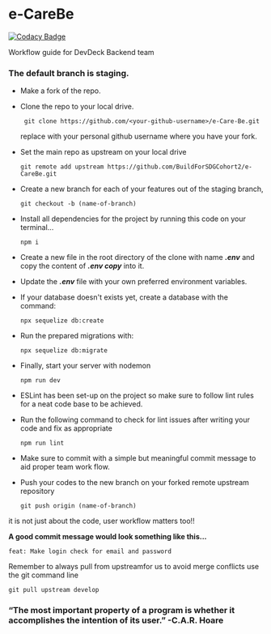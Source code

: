 # e-CareBe

[![Codacy Badge](https://api.codacy.com/project/badge/Grade/8a5260f24e4f4409850559a869cea154)](https://app.codacy.com/gh/BuildForSDGCohort2/e-CareBe?utm_source=github.com&utm_medium=referral&utm_content=BuildForSDGCohort2/e-CareBe&utm_campaign=Badge_Grade_Settings)

Workflow guide for DevDeck Backend team

### The default branch is staging.

* Make a fork of the repo.

* Clone the repo to your local drive.

   ```
    git clone https://github.com/<your-github-username>/e-Care-Be.git
   ```
   replace <your-github-username> with your personal github username where you have your fork.
    
* Set the main repo as upstream on your local drive
    ```
    git remote add upstream https://github.com/BuildForSDGCohort2/e-CareBe.git
    ```
* Create a new branch for each of your features out of the staging branch,

    ```
    git checkout -b (name-of-branch)
    ```

* Install all dependencies for the project by running this code on your terminal...
    ```
    npm i
    ```
* Create a new file in the root directory of the clone with name ***.env*** and copy the content of ***.env copy*** into it.

* Update the ***.env*** file with your own preferred environment variables.

* If your database doesn't exists yet, create a database with the command:
    ```
    npx sequelize db:create
    ```
* Run the prepared migrations with:
    ```
    npx sequelize db:migrate
    ```
* Finally, start your server with nodemon
    ```
    npm run dev
    ```
* ESLint has been set-up on the project so make sure to follow lint rules for a neat code base to be achieved.
* Run the following command to check for lint issues after writing your code and fix as appropriate
    ```
    npm run lint
    ```
* Make sure to commit with a simple but meaningful commit message to aid proper team work flow.

* Push your codes to the new branch on your forked remote upstream repository

    ```
    git push origin (name-of-branch)
   ```

it is not just about the code, user workflow matters too!!

**A good commit message would look something like this...**
    
    feat: Make login check for email and password

Remember to always pull from upstreamfor us to avoid merge conflicts use the git command line
   
    git pull upstream develop


### “The most important property of a program is whether it accomplishes the intention of its user.” -C.A.R. Hoare
